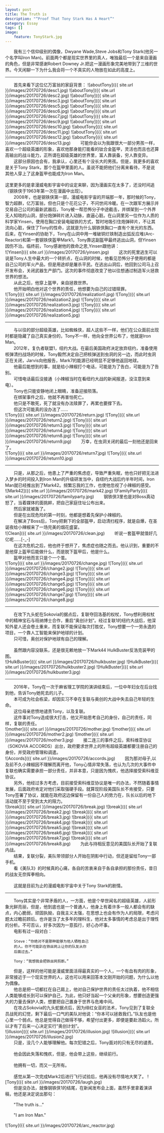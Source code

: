 ```yaml
---
layout: post
title: The Truth is
description: "“Proof That Tony Stark Has A Heart”"
category: Essay
tags: []
image: 
    feature: TonyStark.jpg
---
```

&emsp;&emsp;我有三个信仰级别的偶像，Dwyane Wade,Steve Jobs和Tony Stark(他另一个名字叫Iron Man)。前面两个都是现实世界里的真人，唯独最后一个是来自漫画的角色，但是非常感谢Robert Downey Jr.把这一漫画形象完美地带到了三维的世界。今天闲聊一下为什么我会将一个不真实的人物放在如此的高度上。<br>

* * * 
&emsp;&emsp;首先来看下这位亿万富翁的家庭背景：
![aboutTony]({{ site.url }}/images/20170726/desc1.jpg)
![aboutTony]({{ site.url }}/images/20170726/desc2.jpg)
![aboutTony]({{ site.url }}/images/20170726/desc3.jpg)
![aboutTony]({{ site.url }}/images/20170726/desc5.jpg)
![aboutTony]({{ site.url }}/images/20170726/desc6.jpg)
![aboutTony]({{ site.url }}/images/20170726/desc7.jpg)
![aboutTony]({{ site.url }}/images/20170726/desc9.jpg)
![aboutTony]({{ site.url }}/images/20170726/desc10.jpg)
![aboutTony]({{ site.url }}/images/20170726/desc11.jpg)
![aboutTony]({{ site.url }}/images/20170726/desc12.jpg)
![aboutTony]({{ site.url }}/images/20170726/desc13.jpg)
&emsp;&emsp;可能你会以为我跟很大一部分男孩一样，喜欢一个超级英雄的形象，喜欢他那身能打能看的钛合金盔甲，灵活也而且也还算高输出的战斗能力，正所谓在超级英雄的世界里，富人靠装备，穷人靠变异。<br>
&emsp;&emsp;这部分原因也会有，我承认，心里还有个没长大的男孩。但是，我更多的喜欢是关于Tony Stark，那个在盔甲里面的人。虽说不能把他们分离来看待，不是说其他人穿上了这身盔甲也能成为Iron Man。<br>
&emsp;&emsp;<br>这里更多的是拿漫威电影宇宙中的设定来聊，因为漫画实在太多了，还没时间追（钢铁侠于1963年第一次在漫画中出现）。<br>
&emsp;&emsp;2008年，也是钢铁侠第一部，漫威电影宇宙的开端那一年，那时候的Tony，智力超群，亿万富翁，但也只是个花花公子，不问世间冷暖。在一次跟军方展示并交易自己公司的最新武器后，Tony被一帮恐怖分子中途截击，并绑架到一个外界无人知晓的山洞，部分炮弹碎片进入动脉，直逼心脏。在山洞里另一位作为人质的科学家Yinsen，使用在胸口安装电磁铁的方式，暂时地吸引住炮弹碎片，不让其流向心脏，保住了Tony的性命，这就是为什么钢铁侠胸口一直有个发光的东西。后来，在Yinsen的协助下，Tony在山洞中用一堆破铜烂铁制造出弧反应堆(Arc-Reactor)和第一套钢铁侠盔甲Mark1，Tony靠这副盔甲最终逃出山洞，但Yinsen因伤不治。临终前，Tony感谢他的救命之恩,Yinsen跟他讲：<br>
![Yinsen]({{ site.url }}/images/20170726/yinsen.jpg)
&emsp;&emsp;这次的死里逃生可以说是Tony人生中最大的一个转折点，在山洞的时候，他看见恐怖分子使用的都是自己公司的军火产品，但是用途却是屠杀平民。在逃出山洞后，他回到公司马上召开发布会，关闭武器生产部门。这次的事件彻底改变了他以往想通过制造军火拯救世界的想法。<br>
&emsp;&emsp;从此之后，他穿上盔甲，亲自拯救世界。<br>
&emsp;&emsp;他开始明白他对这个世界的责任，他想要为自己的过错赎罪。<br>
![Tony]({{ site.url }}/images/20170726/realization1.jpg)
![Tony]({{ site.url }}/images/20170726/realization2.jpg)
![Tony]({{ site.url }}/images/20170726/realization3.jpg)
![Tony]({{ site.url }}/images/20170726/realization4.jpg)
![Tony]({{ site.url }}/images/20170726/realization5.jpg)

* * * 
&emsp;&emsp;与以往的部分超级英雄，比如蜘蛛侠，超人这些不一样，他们在公众面前出现时都是隐藏了自己真实身份的，Tony不一样，他向全世界公布了，他就是Iron Man。<br>
&emsp;&emsp;2012年，复仇者联盟1，纽约大战。在最后美国政府决定放弃纽约，准备使用核弹清扫战场的时候，Tony毅然决定自己把核弹送到虫洞的另一边，而此时虫洞正在关闭，Jarvis向他报告，Mark7的能源已经明显不足够他返回地球。<br>
&emsp;&emsp;他最后能想到的事，就是给小辣椒打个电话，可能是为了告白，可能是为了告别。<br>
&emsp;&emsp;可惜电话最后没接通（小辣椒当时在看纽约大战的新闻报道，没注意到来电）。<br>
&emsp;&emsp;Tony也只能安静地闭上眼睛，准备迎接陨落。<br>
&emsp;&emsp;在绑架事件之后，他就不再害怕死亡。<br>
&emsp;&emsp;他只是不敢死，死了就没有办法赎罪了，再累也要撑下去。<br>
&emsp;&emsp;但这次可能真的没办法了......<br>
![Tony]({{ site.url }}/images/20170726/return.jpg)
![Tony]({{ site.url }}/images/20170726/return2.jpg)
![Tony]({{ site.url }}/images/20170726/return3.jpg)
![Tony]({{ site.url }}/images/20170726/return4.jpg)
![Tony]({{ site.url }}/images/20170726/return8.jpg)
![Tony]({{ site.url }}/images/20170726/return9.jpg)
&emsp;&emsp;万幸，在虫洞关闭的最后一刻他还是回来了。<br>
![Tony]({{ site.url }}/images/20170726/return7.jpg)
![Tony]({{ site.url }}/images/20170726/return10.jpg)

* * *
&emsp;&emsp;只是，从那之后，他患上了严重的焦虑症，导致严重失眠，他也只好把无法进入梦乡的时间投入到Iron Man的升级研发当中，自纽约大战后约半年时间，Iron Man就已经推出到了Mark42。频繁忘我的工作，也使他忽视了小辣椒的感受。<br>
![Mark42]({{ site.url }}/images/20170726/mark42.jpg)
![FamilyParty]({{ site.url }}/images/20170726/familyparty.jpg)
&emsp;&emsp;钢铁侠3里也是对Boss真动怒了，当着媒体的面挑衅，把自己家庭住址公布出来。<br>
&emsp;&emsp;然后家就被轰了。<br>
&emsp;&emsp;但是在出现危险的第一时刻，他都是想着先保护小辣椒的。<br>
&emsp;&emsp;在解决了Boss后，Tony把剩下的全部盔甲，启动清扫程序，就是自爆，在圣诞夜给小辣椒来了一场完美的烟花盛宴。<br>
![Clean]({{ site.url }}/images/20170726/clean.jpg)
&emsp;&emsp;听说一套盔甲就值好几亿呢......[-_-]<br>
&emsp;&emsp;在这次危机之后，他也终于想开了，焦虑症也随之而去。他认识到，重要的不是他穿上盔甲后能做什么，而是脱下盔甲后，他是什么。<br>
&emsp;&emsp;盔甲对他而言只是个一个茧。<br>
![Tony]({{ site.url }}/images/20170726/change.jpg)
![Tony]({{ site.url }}/images/20170726/change2.jpg)
![Tony]({{ site.url }}/images/20170726/change3.jpg)
![Tony]({{ site.url }}/images/20170726/change4.jpg)
![Tony]({{ site.url }}/images/20170726/change5.jpg)
![Tony]({{ site.url }}/images/20170726/change6.jpg)
![Tony]({{ site.url }}/images/20170726/change7.jpg)
![Tony]({{ site.url }}/images/20170726/change8.jpg)

* * * 
&emsp;&emsp;在攻下九头蛇在Sokovia的据点后，复联夺回洛基的权杖，Tony想利用权杖中的精神宝石与班纳博士合作，重启“奥创计划”。经过复联1的纽约大战后，他深知外星人还会卷土重来，而复联不能保证每次打胜仗，Tony想要一个一劳永逸的项目，一个靠人工智能来保护地球的计划。<br>
&emsp;&emsp;只可惜，奥创对保护地球有自己的理解。<br><br>
&emsp;&emsp;虽然跟内容没联系，还是很无赖地放一下Mark44 HulkBuster反浩克装甲的图。<br>
![HulkBuster]({{ site.url }}/images/20170726/hulkbuster.jpg)
![HulkBuster]({{ site.url }}/images/20170726/hulkbuster2.jpg)
![HulkBuster]({{ site.url }}/images/20170726/hulkbuster3.jpg)

* * *
&emsp;&emsp;2016年，Tony在一次于麻省理工学院的演讲结束后，一位中年妇女在后台找到他，告诉Tony她死去的儿子。<br>
&emsp;&emsp;本可成为社会栋梁，却因实习不幸在复联与奥创的大战中失去自己年轻的生命。<br>
&emsp;&emsp;这位母亲悲愤地谴责Tony，以及复联。<br>
&emsp;&emsp;这件事对Tony造成很大打击，他又开始思考自己的身份，自己的责任，同样，复联的责任。<br>
![mother]({{ site.url }}/images/20170726/mother.jpg)
![mother]({{ site.url }}/images/20170726/mother2.jpg)
![mother]({{ site.url }}/images/20170726/mother3.jpg)
&emsp;&emsp;接二连三的事件之后，索科维亚协议（SOKOVIA ACCORDS）出台，政府要求世界上的所有超级英雄都要注册自己的身份，并受政府管理和调遣。<br>
![Accords]({{ site.url }}/images/20170726/accords.jpg)
&emsp;&emsp;因为那对母子,以及前不久小辣椒因不理解而离开他，Tony心情非常失落，也认为几次的大事件中复联也确实需要承担一部分责任，并非本意，只是因为愧疚，他选择接受索科维亚协议。<br>
&emsp;&emsp;另外，他经过多方考虑，目前接受索科维亚协议是唯一的办法，不然随着事情发展，后面政府肯定对他们采取强硬手段。就算现阶段美国队长不肯接受，只要Tony签署了协议，就能在政府这边保留有一份自己人的势力在，队长以后的地下活动就不至于受到太大的阻力。<br>
![break]({{ site.url }}/images/20170726/break.jpg)
![break]({{ site.url }}/images/20170726/break2.jpg)
![break]({{ site.url }}/images/20170726/break3.jpg)
![break]({{ site.url }}/images/20170726/break4.jpg)
![break]({{ site.url }}/images/20170726/break5.jpg)
![break]({{ site.url }}/images/20170726/break6.jpg)
![break]({{ site.url }}/images/20170726/break7.jpg)
![break]({{ site.url }}/images/20170726/break8.jpg)
&emsp;&emsp;为此与持相反意见的美国队长开始了复联内战。<br>
&emsp;&emsp;结果，复联分裂，美队带领部分人开始在阴影中行动，但还是留给Tony一部手机。<br>
&emsp;&emsp;看《美队3》的时候真的心痛，各自的苦衷来自于各自承担的那份责任，昔日的战友无奈挥拳相向。<br>
<br>
&emsp;&emsp;这就是目前为止的漫威电影宇宙中关于Tony Stark的剧情。

* * * 
&emsp;&emsp;Tony其实是个非常矛盾的人，一方面，他是个举世闻名的超级英雄，人前形象光鲜亮丽，但是，他到底也是一个普通人，他身上有着许多一般人都会有的缺点，内心脆弱，顽固执拗，自我主义太强，在思想上也会有作为人的局限，考虑问题太过瞻前顾后。也许是当了太多年的理科生，他对太多事情的考虑总是出于理性的分析。不可否认，好多次因为一意孤行，好心办坏事。<br>
&emsp;&emsp;电影有过一段对白：
```
    Steve：“你绝对不是那种能够为他人牺牲自己
    的人。你不可能趴在铁丝网上让你的队友从你
    后面过去。”

    Tony：“我想我会把铁丝网剪断。”
```

&emsp;&emsp;但是，这样的他可能是漫威里面活得最真实的一个人，一个有血有肉的形象，非常接近于一个现实世界的人，这也可以用来回答本文刚开始的问题，为什么以他为偶像。<br>
&emsp;&emsp;他总是把一切都扛在自己肩上，他对自己保护世界的责任太过执着，他不相信人类能够成长到可以保护自己，为此，他只好当起一个父亲的形象，想要创造更强大的力量去保护人类，想要把自己置身于世界与危难中间。<br>
&emsp;&emsp;在攻占Sokovia的九头蛇据点后，因为绯红女巫的法术，Tony见到了复联全员战死的幻觉，剩下最后一口气的美队对他说：“你本可以拯救我们。”队友也是他心里一个弱点。他总是觉得自己做得不够，希望付出更多，即便是要赴汤蹈火。所以才有了后来一心决定实行“奥创计划”。<br>
![illusion]({{ site.url }}/images/20170726/illusion.jpg)
![illusion]({{ site.url }}/images/20170726/illusion2.jpg)<br>
&emsp;&emsp;只是，没几个人能够理解他。每次犯错之后，Tony面对的只有无尽的谴责。<br><br>
&emsp;&emsp;他会因此失落和愧疚，但是，他会带上这些，继续前行。<br><br>
&emsp;&emsp;他拥有一切，而又一无所有。<br><br>
&emsp;&emsp;感觉从第一次完成Mark2后进行飞行试验后，他再没有尽情地大笑了。 
![Tony]({{ site.url }}/images/20170726/laugh.jpg)<br>
&emsp;&emsp;但是没办法，就像钢铁侠1的结尾，在新闻发布会上面，虽然手里拿着演讲稿，他还是决定说出那句：<br><br>
&emsp;&emsp;"The truth is..."<br><br>
&emsp;&emsp;"I am Iron Man."<br><br>
![Tony]({{ site.url }}/images/20170726/arc_reactor.jpg)



